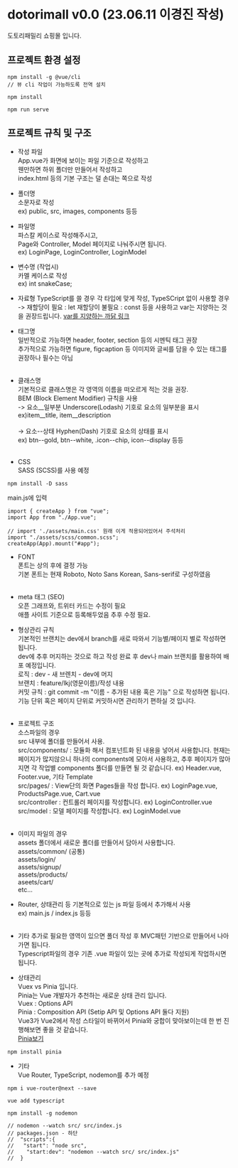 # dotorimall v0.0 (23.06.11 이경진 작성)
도토리패밀리 쇼핑몰 입니다. 

## 프로젝트 환경 설정
```
npm install -g @vue/cli
// 뷰 cli 작업이 가능하도록 전역 설치
```
```
npm install
```
```
npm run serve
```

## 프로젝트 규칙 및 구조
- 작성 파일<br/>
App.vue가 화면에 보이는 파일 기준으로 작성하고<br/>
웬만하면 하위 폴더만 만들어서 작성하고 <br/>
index.html 등의 기본 구조는 덜 손대는 쪽으로 작성<br/>

- 폴더명<br/>
소문자로 작성<br/>
ex) public, src, images, components 등등<br/>

- 파일명<br/>
파스칼 케이스로 작성해주시고,<br/>
Page와 Controller, Model 페이지로 나눠주시면 됩니다.<br/>
ex) LoginPage, LoginController, LoginModel <br/>

- 변수명 (작업시)<br/>
카멜 케이스로 작성<br/>
ex) int snakeCase;<br/>

- 자료형
TypeScript를 쓸 경우 각 타입에 맞게 작성,
TypeSCript 없이 사용할 경우 -> 
재할당이 필요 : let
재할당이 불필요 : const 등을 사용하고
var는 지양하는 것을 권장드립니다.
<a href="https://tndvjd.github.io/var-let-const-diff/" alt="var사용 지양하는 까닭">var를 지양하는 까닭 링크</a>

- 태그명<br/>
일반적으로 가능하면 header, footer, section 등의 시멘틱 태그 권장<br/>
추가적으로 가능하면 figure, figcaption 등 이미지와 글씨를 담을 수 있는 태그를 권장하나 필수는 아님<br/><br/>

- 클래스명<br/>
기본적으로 클래스명은 각 영역의 이름을 떠오르게 적는 것을 권장.<br/>
BEM (Block Element Modifier) 규칙을 사용<br/>
-> 요소__일부분 Underscore(Lodash) 기호로 요소의 일부분을 표시<br/>
ex)item__title, item__description<br/><br/>
-> 요소--상태 Hyphen(Dash) 기호로 요소의 상태를 표시<br/>
ex) btn--gold, btn--white, .icon--chip, icon--display 등등 <br/><br/>

- CSS<br/>
SASS (SCSS)를 사용 예정<br/>
```
npm install -D sass
```
main.js에 입력<br/>
```
import { createApp } from "vue";
import App from "./App.vue";

// import './assets/main.css' 원래 이게 적용되어있어서 주석처리
import "./assets/scss/common.scss";
createApp(App).mount("#app");
```

- FONT<br/>
폰트는 상의 후에 결정 가능<br/>
기본 폰트는 현재 Roboto, Noto Sans Korean, Sans-serif로 구성하였음<br/><br/>

- meta 태그 (SEO)<br/>
오픈 그래프와, 트위터 카드는 수정이 필요<br/>
애플 사이트 기준으로 등록해두었음 추후 수정 필요.<br/>


- 형상관리 규칙<br/>
기본적인 브랜치는 dev에서 branch를 새로 따와서 기능별/페이지 별로 작성하면 됩니다.   <br/>
dev에 추후 머지하는 것으로 하고 작성 완료 후 dev나 main 브랜치를 활용하여 배포 예정입니다.<br/>
로직 : dev - 새 브렌치 - dev에 머지<br/>
브랜치 : feature/lkj(영문이름)/작성 내용<br/>
커밋 규칙 : git commit -m "이름 - 추가된 내용 혹은 기능" 으로 작성하면 됩니다.<br/>
기능 단위 혹은 페이지 단위로 커밋하시면 관리하기 편하실 것 입니다.<br/><br/>

- 프로젝트 구조<br/>
소스파일의 경우<br/>
src 내부에 폴더를 만들어서 사용.<br/>
src/components/ : 모듈화 해서 컴포넌트화 된 내용을 넣어서 사용합니다. 현재는 페이지가 많지않으니 하나의 components에 모아서 사용하고, 추후 페이지가 많아지면 각 작업별 components 폴더를 만들면 될 것 같습니다.
 ex) Header.vue, Footer.vue, 기타 Template<br/>
src/pages/ : View단의 화면 Pages들을 작성 합니다. ex) LoginPage.vue, ProductsPage.vue, Cart.vue<br/>
src/controller : 컨트롤러 페이지를 작성합니다. ex) LoginController.vue<br/>
src/model : 모델 페이지를 작성합니다. ex) LoginModel.vue<br/><br/>

- 이미지 파일의 경우<br/>
assets 폴더에서 새로운 폴더를 만들어서 담아서 사용합니다.<br/>
assets/common/ (공통)<br/>
assets/login/<br/>
assets/signup/<br/>
assets/products/<br/>
aseets/cart/<br/>
etc...<br/>

- Router, 상태관리 등 기본적으로 있는 js 파일 등에서 추가해서 사용<br/>
ex) main.js / index.js 등등<br/><br/>

- 기타 추가로 필요한 영역이 있으면 폴더 작성 후 MVC패턴 기반으로 만들어서 나아가면 됩니다.<br/>
Typescript파일의 경우 기존 .vue 파일이 있는 곳에 추가로 작성되게 작업하시면 됩니다.<br/>

- 상태관리<br/>
Vuex vs Pinia 입니다.<br/>
Pinia는 Vue 개발자가 추천하는 새로운 상태 관리 입니다.<br/>
Vuex : Options API<br/>
Pinia : Composition API (Setip API 및 Options API 둘다 지원)<br/>
Vue3가 Vue2에서 작성 스타일이 바뀌어서 Pinia와 궁합이 맞아보이는데 한 번 진행해보면 좋을 것 같습니다.  <br/>
<a href="https://velog.io/@hgoguma_124/Vue.js%EC%9D%98-%EC%83%88%EB%A1%9C%EC%9A%B4-%EC%83%81%ED%83%9C-%EA%B4%80%EB%A6%AC-%EB%9D%BC%EC%9D%B4%EB%B8%8C%EB%9F%AC%EB%A6%AC-Pinia" alt="Pinia">Pinia보기</a>
```
npm install pinia
```

- 기타<br/>
Vue Router, TypeScript, nodemon를 추가 예정
```
npm i vue-router@next --save
```
```
vue add typescript
```
```
npm install -g nodemon

// nodemon --watch src/ src/index.js
// packages.json - 하단
//  "scripts":{
//   "start": "node src",
//    "start:dev": "nodemon --watch src/ src/index.js"
//  }

```

